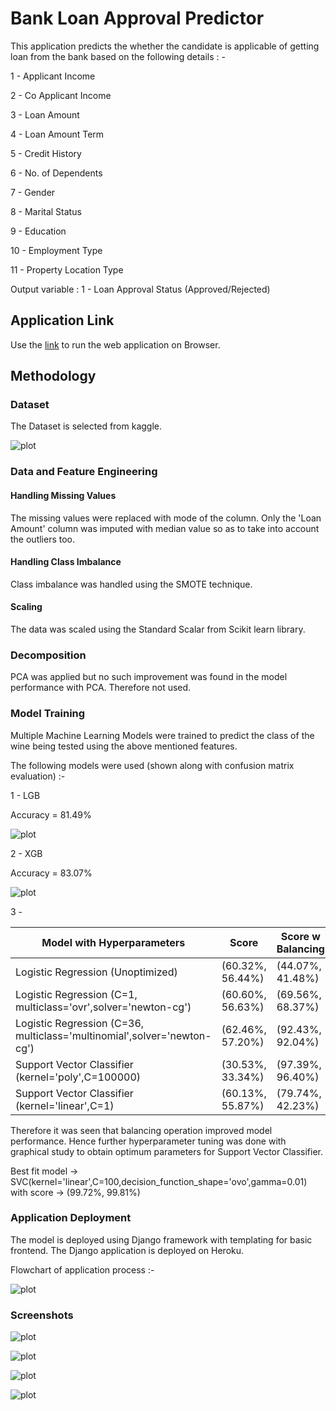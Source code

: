 # Bank Loan Approval Predictor
This application predicts the whether the candidate is applicable of getting loan from the bank based on the following details : - 

1 - Applicant Income

2 - Co Applicant Income

3 - Loan Amount

4 - Loan Amount Term

5 - Credit History

6 - No. of Dependents

7 - Gender

8 - Marital Status

9 - Education

10 - Employment Type

11 - Property Location Type

Output variable :
1 - Loan Approval Status (Approved/Rejected)

## Application Link

Use the [link](https://bank-loan-pro.herokuapp.com/) to run the web application on Browser.

## Methodology
### Dataset
The Dataset is selected from kaggle.

![plot](./wine_app/ml_models/CountPlot.png)

### Data and Feature Engineering
#### Handling Missing Values
The missing values were replaced with mode of the column. Only the 'Loan Amount' column was imputed with median value so as to take into account the outliers too. 

#### Handling Class Imbalance
Class imbalance was handled using the SMOTE technique.



#### Scaling
The data was scaled using the Standard Scalar from Scikit learn library.

### Decomposition
PCA was applied but no such improvement was found in the model performance with PCA. Therefore not used.

### Model Training

Multiple Machine Learning Models were trained to predict the class of the wine being tested using the above mentioned features. 

The following models were used (shown along with confusion matrix evaluation) :-

1 - LGB

Accuracy = 81.49%

![plot](./lgb1.jpeg)

2 - XGB

Accuracy = 83.07%

![plot](./xgb1.jpeg)

3 - 

| Model with Hyperparameters                                               | Score             | Score w Balancing |
| ------------------------------------------------------------------------ | ----------------- |------------------ |
| Logistic Regression (Unoptimized)                                        | (60.32%, 56.44%)  | (44.07%, 41.48%)  |
| Logistic Regression (C=1, multiclass='ovr',solver='newton-cg')           | (60.60%, 56.63%)  | (69.56%, 68.37%)  |
| Logistic Regression (C=36, multiclass='multinomial',solver='newton-cg')  | (62.46%, 57.20%)  | (92.43%, 92.04%)  |
| Support Vector Classifier (kernel='poly',C=100000)                       | (30.53%, 33.34%)  | (97.39%, 96.40%)  |
| Support Vector Classifier (kernel='linear',C=1)                          | (60.13%, 55.87%)  | (79.74%, 42.23%)  |

Therefore it was seen that balancing operation improved model performance. Hence further hyperparameter tuning was done with graphical study to obtain optimum parameters for Support Vector Classifier. 

Best fit model -> SVC(kernel='linear',C=100,decision_function_shape='ovo',gamma=0.01)
with score -> (99.72%, 99.81%)


### Application Deployment
The model is deployed using Django framework with templating for basic frontend. The Django application is deployed on Heroku.

Flowchart of application process :-

![plot](./Flowchart.png)

### Screenshots

![plot](./Opening1.PNG)

![plot](./Opening2.PNG)

![plot](./Opening3.PNG)

![plot](./Result.PNG)
